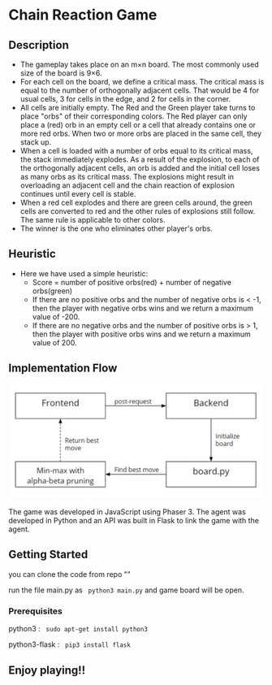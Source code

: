 # Chain Reaction Game

## Description

* The gameplay takes place on an m×n board. The most commonly used size of the board is 9×6.
* For each cell on the board, we define a critical mass. The critical mass is equal to the number of orthogonally adjacent cells. That would be 4 for usual cells, 3 for cells in the edge, and 2 for cells in the corner.
* All cells are initially empty. The Red and the Green player take turns to place "orbs" of their corresponding colors. The Red player can only place a (red) orb in an empty cell or a cell that already contains one or more red orbs. When two or more orbs are placed in the same cell, they stack up.
* When a cell is loaded with a number of orbs equal to its critical mass, the stack immediately explodes. As a result of the explosion, to each of the orthogonally adjacent cells, an orb is added and the initial cell loses as many orbs as its critical mass. The explosions might result in overloading an adjacent cell and the chain reaction of explosion continues until every cell is stable.
* When a red cell explodes and there are green cells around, the green cells are converted to red and the other rules of explosions still follow. The same rule is applicable to other colors.
* The winner is the one who eliminates other player's orbs.

## Heuristic 
* Here we have used a simple heuristic:
    * Score = number of positive orbs(red) + number of negative
orbs(green)
    * If there are no positive orbs and the number of negative orbs is
    < -1, then the player with negative orbs wins and we return a
    maximum value of -200.
    * If there are no negative orbs and the number of positive orbs is >
1, then the player with positive orbs wins and we return a maximum value of 200.

## Implementation Flow
![Screenshot](implementation_workflow.png)

The game was developed in JavaScript using Phaser 3. The agent was developed in Python and an API was built in Flask to link the game with the agent.

## Getting Started

you can clone the code from repo ""

run the file main.py as ``` python3 main.py``` and game board will be open.

### Prerequisites

python3 : ``` sudo apt-get install python3```
 
python3-flask : ``` pip3 install flask```


## **Enjoy playing**!!







